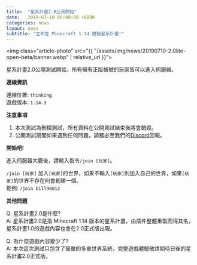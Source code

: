 ```yaml
---
title:  "星系計畫2.0公測開始"
date:   2019-07-10 00:00:00 +0800
categories: news
layout: news
subtitle: "立即在 Minecraft 1.14 體驗星系計畫!"
---
```


<img class="article-photo" src="{{ "/assets/img/news/20190710-2.0lite-open-beta/banner.webp" | relative_url }}">

星系計畫2.0公開測試開始，所有擁有正版帳號的玩家皆可以進入伺服器。

__連線資訊__

連線位置: `thinking`  
遊戲版本: `1.14.3`


__注意事項__

1. 本次測試為刪檔測試，所有資料在公開測試結束後將會銷毀。  
2. 公開測試期間如果遇到任何問題，請務必至我們的[Discord](https://discord.gg/E74tcJC)回報。


__開始吧!__

進入伺服器大廳後，請輸入指令`/join [玩家]`。

`/join [玩家]` 加入`[玩家]`的世界，如果不輸入`[玩家]`則加入自己的世界，如果`[玩家]`的世界不存在則會創建一個。  
範例: `/join bill96012`


__其他問題__

Q: 星系計畫2.0是什麼?  
A: 星系計畫2.0是指 Minecraft 1.14 版本的星系計畫，由插件整體重製而得其名，星系計畫1.0的遊戲內容也會在2.0正式版出現。

Q: 為什麼遊戲內容變少了?  
A: 本次這次測試只包含了簡單的多重世界系統，完整遊戲體驗敬請期待日後的星系計畫2.0正式版。

